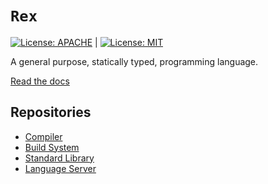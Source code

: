 # `Rex`

[![License: APACHE](https://img.shields.io/badge/License-Apache_2.0-blue.svg)](https://opensource.org/licenses/Apache-2.0) |
[![License: MIT](https://img.shields.io/badge/License-MIT-yellow.svg)](https://opensource.org/licenses/MIT)

A general purpose, statically typed, programming language.

[Read the docs](https://www.rexlang.org)

## Repositories
- [Compiler](https://www.github.com/rexlang/rex-c)
- [Build System](https://www.github.com/rexlang/halogen)
- [Standard Library](https://www.github.com/rexlang/rex-std)
- [Language Server](https://www.github.com/rexlang/rex-ls)

